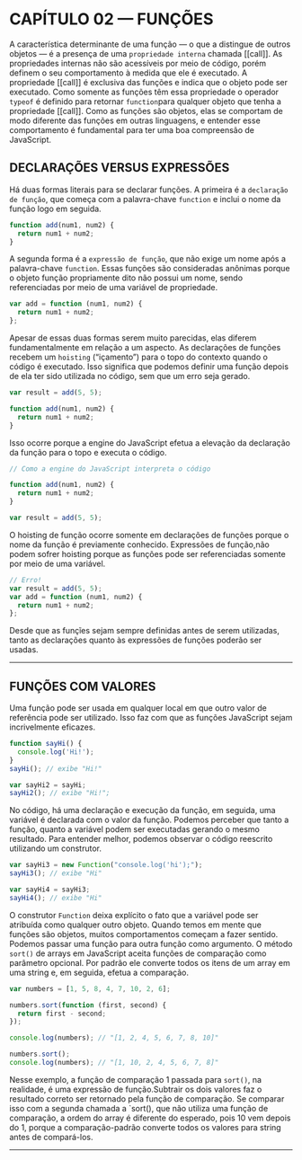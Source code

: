 # CAPÍTULO 02 — FUNÇÕES

A característica determinante de uma função — o que a distingue de outros objetos — é a presença de uma `propriedade interna` chamada [[call]]. As propriedades internas não são acessíveis por meio de código, porém definem o seu comportamento à medida que ele é executado. A propriedade [[call]] é exclusiva das funções e indica que o objeto pode ser executado. Como somente as funções têm essa propriedade o operador `typeof` é definido para retornar `function`para qualquer objeto que tenha a propriedade [[call]]. Como as funções são objetos, elas se comportam de modo diferente das funções em outras linguagens, e entender esse comportamento é fundamental para ter uma boa compreensão de JavaScript.

## DECLARAÇÕES VERSUS EXPRESSÕES

Há duas formas literais para se declarar funções. A primeira é a `declaração de função`, que começa com a palavra-chave `function` e inclui o nome da função logo em seguida.

```js
function add(num1, num2) {
  return num1 + num2;
}
```

A segunda forma é a `expressão de função`, que não exige um nome após a palavra-chave `function`. Essas funções são consideradas anônimas porque o objeto função propriamente dito não possui um nome, sendo referenciadas por meio de uma variável de propriedade.

```js
var add = function (num1, num2) {
  return num1 + num2;
};
```

Apesar de essas duas formas serem muito parecidas, elas diferem fundamentalmente em relação a um aspecto. As declarações de funções recebem um `hoisting` (“içamento”) para o topo do contexto quando o código é executado. Isso significa que podemos definir uma função depois de ela ter sido utilizada no código, sem que um erro seja gerado.

```js
var result = add(5, 5);

function add(num1, num2) {
  return num1 + num2;
}
```

Isso ocorre porque a engine do JavaScript efetua a elevação da declaração da função para o topo e executa o código.

```js
// Como a engine do JavaScript interpreta o código

function add(num1, num2) {
  return num1 + num2;
}

var result = add(5, 5);
```

O hoisting de função ocorre somente em declarações de funções porque o nome da função é previamente conhecido. Expressões de função,não podem sofrer hoisting porque as funções pode ser referenciadas somente por meio de uma variável.

```js
// Erro!
var result = add(5, 5);
var add = function (num1, num2) {
  return num1 + num2;
};
```

Desde que as funçĩes sejam sempre definidas antes de serem utilizadas, tanto as declarações quanto às expressões de funções poderão ser usadas.

---

## FUNÇÕES COM VALORES

Uma função pode ser usada em qualquer local em que outro valor de referência pode ser utilizado. Isso faz com que as funções JavaScript sejam incrivelmente eficazes.

```js
function sayHi() {
  console.log('Hi!');
}
sayHi(); // exibe "Hi!"

var sayHi2 = sayHi;
sayHi2(); // exibe "Hi!";
```

No código, há uma declaração e execução da função, em seguida, uma variável é declarada com o valor da função. Podemos perceber que tanto a função, quanto a variável podem ser executadas gerando o mesmo resultado. Para entender melhor, podemos observar o código reescrito utilizando um construtor.

```js
var sayHi3 = new Function("console.log('hi');");
sayHi3(); // exibe "Hi"

var sayHi4 = sayHi3;
sayHi4(); // exibe "Hi"
```

O construtor `Function` deixa explícito o fato que a variável pode ser atribuída como qualquer outro objeto. Quando temos em mente que funções são objetos, muitos comportamentos começam a fazer sentido. Podemos passar uma função para outra função como argumento. O método `sort()` de arrays em JavaScript aceita funções de comparação como parâmetro opcional. Por padrão ele converte todos os itens de um array em uma string e, em seguida, efetua a comparação.

```js
var numbers = [1, 5, 8, 4, 7, 10, 2, 6];

numbers.sort(function (first, second) {
  return first - second;
});

console.log(numbers); // "[1, 2, 4, 5, 6, 7, 8, 10]"

numbers.sort();
console.log(numbers); // "[1, 10, 2, 4, 5, 6, 7, 8]"
```

Nesse exemplo, a função de comparação 1 passada para `sort()`, na realidade, é uma expressão de função.Subtrair os dois valores faz o resultado correto ser retornado pela função de comparação. Se comparar isso com a segunda chamada a `sort(), que não utiliza uma função de comparação, a ordem do array é diferente do esperado, pois 10 vem depois do 1, porque a comparação-padrão converte todos os valores para string antes de compará-los.

---
